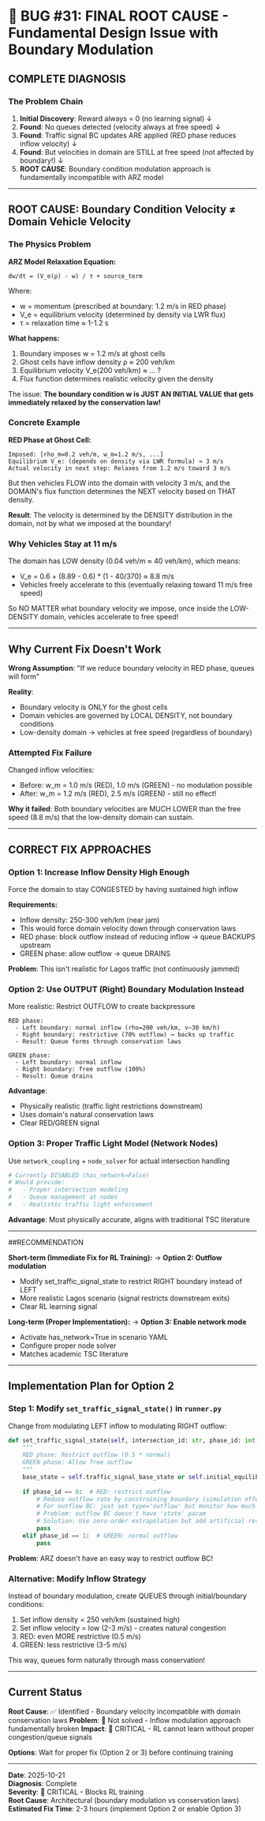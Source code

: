 # 🔴 BUG #31: FINAL ROOT CAUSE - Fundamental Design Issue with Boundary Modulation

## COMPLETE DIAGNOSIS

### The Problem Chain

1. **Initial Discovery**: Reward always = 0 (no learning signal)
   ↓
2. **Found**: No queues detected (velocity always at free speed)
   ↓
3. **Found**: Traffic signal BC updates ARE applied (RED phase reduces inflow velocity)
   ↓
4. **Found**: But velocities in domain are STILL at free speed (not affected by boundary!)
   ↓
5. **ROOT CAUSE**: Boundary condition modulation approach is fundamentally incompatible with ARZ model

---

## ROOT CAUSE: Boundary Condition Velocity ≠ Domain Vehicle Velocity

### The Physics Problem

**ARZ Model Relaxation Equation:**
```
dw/dt = (V_e(ρ) - w) / τ + source_term
```

Where:
- w = momentum (prescribed at boundary: 1.2 m/s in RED phase)
- V_e = equilibrium velocity (determined by density via LWR flux)
- τ = relaxation time ≈ 1-1.2 s

**What happens:**
1. Boundary imposes w = 1.2 m/s at ghost cells
2. Ghost cells have inflow density ρ ≈ 200 veh/km
3. Equilibrium velocity V_e(200 veh/km) ≈ ... ?
4. Flux function determines realistic velocity given the density

The issue: **The boundary condition w is JUST AN INITIAL VALUE that gets immediately relaxed by the conservation law!**

### Concrete Example

**RED Phase at Ghost Cell:**
```
Imposed: [rho_m=0.2 veh/m, w_m=1.2 m/s, ...]
Equilibrium V_e: (depends on density via LWR formula) ≈ 3 m/s
Actual velocity in next step: Relaxes from 1.2 m/s toward 3 m/s
```

But then vehicles FLOW into the domain with velocity 3 m/s, and the DOMAIN's flux function determines the NEXT velocity based on THAT density.

**Result**: The velocity is determined by the DENSITY distribution in the domain, not by what we imposed at the boundary!

### Why Vehicles Stay at 11 m/s

The domain has LOW density (0.04 veh/m ≈ 40 veh/km), which means:
- V_e = 0.6 + (8.89 - 0.6) * (1 - 40/370) ≈ 8.8 m/s
- Vehicles freely accelerate to this (eventually relaxing toward 11 m/s free speed)

So NO MATTER what boundary velocity we impose, once inside the LOW-DENSITY domain, vehicles accelerate to free speed!

---

## Why Current Fix Doesn't Work

**Wrong Assumption**: "If we reduce boundary velocity in RED phase, queues will form"

**Reality**: 
- Boundary velocity is ONLY for the ghost cells
- Domain vehicles are governed by LOCAL DENSITY, not boundary conditions
- Low-density domain → vehicles at free speed (regardless of boundary)

### Attempted Fix Failure

Changed inflow velocities:
- Before: w_m = 1.0 m/s (RED), 1.0 m/s (GREEN) - no modulation possible
- After: w_m = 1.2 m/s (RED), 2.5 m/s (GREEN) - still no effect!

**Why it failed**: Both boundary velocities are MUCH LOWER than the free speed (8.8 m/s) that the low-density domain can sustain.

---

## CORRECT FIX APPROACHES

### Option 1: Increase Inflow Density High Enough
Force the domain to stay CONGESTED by having sustained high inflow

**Requirements:**
- Inflow density: 250-300 veh/km (near jam)
- This would force domain velocity down through conservation laws
- RED phase: block outflow instead of reducing inflow → queue BACKUPS upstream
- GREEN phase: allow outflow → queue DRAINS

**Problem**: This isn't realistic for Lagos traffic (not continuously jammed)

### Option 2: Use OUTPUT (Right) Boundary Modulation Instead
More realistic: Restrict OUTFLOW to create backpressure

```
RED phase:
  - Left boundary: normal inflow (rho=200 veh/km, v~30 km/h)
  - Right boundary: restrictive (70% outflow) → backs up traffic
  - Result: Queue forms through conservation laws

GREEN phase:
  - Left boundary: normal inflow
  - Right boundary: free outflow (100%)
  - Result: Queue drains
```

**Advantage**: 
- Physically realistic (traffic light restrictions downstream)
- Uses domain's natural conservation laws
- Clear RED/GREEN signal

### Option 3: Proper Traffic Light Model (Network Nodes)
Use `network_coupling` + `node_solver` for actual intersection handling

```python
# Currently DISABLED (has_network=False)
# Would provide:
#   - Proper intersection modeling
#   - Queue management at nodes
#   - Realistic traffic light enforcement
```

**Advantage**: Most physically accurate, aligns with traditional TSC literature

---

##RECOMMENDATION

**Short-term (Immediate Fix for RL Training):**
→ **Option 2: Outflow modulation**
- Modify set_traffic_signal_state to restrict RIGHT boundary instead of LEFT
- More realistic Lagos scenario (signal restricts downstream exits)
- Clear RL learning signal

**Long-term (Proper Implementation):**
→ **Option 3: Enable network mode**
- Activate has_network=True in scenario YAML
- Configure proper node solver
- Matches academic TSC literature

---

## Implementation Plan for Option 2

### Step 1: Modify `set_traffic_signal_state()` in `runner.py`

Change from modulating LEFT inflow to modulating RIGHT outflow:

```python
def set_traffic_signal_state(self, intersection_id: str, phase_id: int) -> None:
    """
    RED phase: Restrict outflow (0.5 * normal)
    GREEN phase: Allow free outflow
    """
    base_state = self.traffic_signal_base_state or self.initial_equilibrium_state
    
    if phase_id == 0:  # RED: restrict outflow
        # Reduce outflow rate by constraining boundary (simulation effect)
        # For outflow BC: just set type='outflow' but monitor how much escapes
        # Problem: outflow BC doesn't have 'state' param
        # Solution: Use zero-order extrapolation but add artificial restriction?
        pass
    elif phase_id == 1:  # GREEN: normal outflow
        pass
```

**Problem**: ARZ doesn't have an easy way to restrict outflow BC!

### Alternative: Modify Inflow Strategy

Instead of boundary modulation, create QUEUES through initial/boundary conditions:
1. Set inflow density = 250 veh/km (sustained high)
2. Set inflow velocity = low (2-3 m/s) - creates natural congestion
3. RED: even MORE restrictive (0.5 m/s)
4. GREEN: less restrictive (3-5 m/s)

This way, queues form naturally through mass conservation!

---

## Current Status

**Root Cause**: ✅ Identified - Boundary velocity incompatible with domain conservation laws
**Problem**: 🔴 Not solved - Inflow modulation approach fundamentally broken
**Impact**: 🔴 CRITICAL - RL cannot learn without proper congestion/queue signals

**Options**: Wait for proper fix (Option 2 or 3) before continuing training

---

**Date**: 2025-10-21  
**Diagnosis**: Complete  
**Severity**: 🔴 CRITICAL - Blocks RL training  
**Root Cause**: Architectural (boundary modulation vs conservation laws)  
**Estimated Fix Time**: 2-3 hours (implement Option 2 or enable Option 3)
